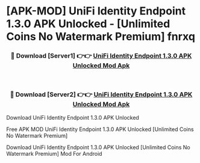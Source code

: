 # [APK-MOD] UniFi Identity Endpoint 1.3.0 APK Unlocked - [Unlimited Coins No Watermark Premium] fnrxq



<div align="center">
<h3>🔴 Download [Server1] 👉👉 <a href="https://momento.my/?title=UniFi_Identity_Endpoint_1.3.0_APK_Unlocked">UniFi Identity Endpoint 1.3.0 APK Unlocked Mod Apk</a></h3><br>

<h3>🔴 Download [Server2] 👉👉 <a href="https://momento.my/?title=UniFi_Identity_Endpoint_1.3.0_APK_Unlocked">UniFi Identity Endpoint 1.3.0 APK Unlocked Mod Apk</a></h3>
</div>



Download UniFi Identity Endpoint 1.3.0 APK Unlocked 

Free APK MOD UniFi Identity Endpoint 1.3.0 APK Unlocked [Unlimited Coins No Watermark Premium]

Download UniFi Identity Endpoint 1.3.0 APK Unlocked [Unlimited Coins No Watermark Premium] Mod For Android
